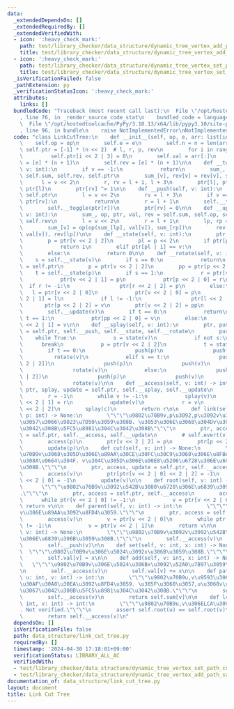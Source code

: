 ```yaml
---
data:
  _extendedDependsOn: []
  _extendedRequiredBy: []
  _extendedVerifiedWith:
  - icon: ':heavy_check_mark:'
    path: test/library_checker/data_structure/dynamic_tree_vertex_add_path_sum.test.py
    title: test/library_checker/data_structure/dynamic_tree_vertex_add_path_sum.test.py
  - icon: ':heavy_check_mark:'
    path: test/library_checker/data_structure/dynamic_tree_vertex_set_path_composite.test.py
    title: test/library_checker/data_structure/dynamic_tree_vertex_set_path_composite.test.py
  _isVerificationFailed: false
  _pathExtension: py
  _verificationStatusIcon: ':heavy_check_mark:'
  attributes:
    links: []
  bundledCode: "Traceback (most recent call last):\n  File \"/opt/hostedtoolcache/PyPy/3.10.13/x64/lib/pypy3.10/site-packages/onlinejudge_verify/documentation/build.py\"\
    , line 76, in _render_source_code_stat\n    bundled_code = language.bundle(\n\
    \  File \"/opt/hostedtoolcache/PyPy/3.10.13/x64/lib/pypy3.10/site-packages/onlinejudge_verify/languages/python.py\"\
    , line 96, in bundle\n    raise NotImplementedError\nNotImplementedError\n"
  code: "class LinkCutTree:\n    def __init__(self, op, e, arr: list[int]):\n    \
    \    self.op = op\n        self.e = e\n        self.n = n = len(arr)\n       \
    \ self.ptr = [-1] * (n << 2)  # l, r, p, rev\n        for i in range(n):\n   \
    \         self.ptr[i << 2 | 3] = 0\n        self.val = arr[:]\n        self.sum\
    \ = [e] * (n + 1)\n        self.rev = [e] * (n + 1)\n\n    def __toggle(self,\
    \ v: int):\n        if v == -1:\n            return\n        sum_, rev, ptr =\
    \ self.sum, self.rev, self.ptr\n        sum_[v], rev[v] = rev[v], sum_[v]\n  \
    \      l = v << 2\n        r, rv = l + 1, l + 3\n        ptr[l], ptr[r] = ptr[r],\
    \ ptr[l]\n        ptr[rv] ^= 1\n\n    def __push(self, v: int):\n        ptr =\
    \ self.ptr\n        l = v << 2\n        rv = l + 3\n        if v == -1 or not\
    \ ptr[rv]:\n            return\n        r = l + 1\n        self.__toggle(ptr[l])\n\
    \        self.__toggle(ptr[r])\n        ptr[rv] = 0\n\n    def __update(self,\
    \ v: int):\n        sum_, op, ptr, val, rev = self.sum, self.op, self.ptr, self.val,\
    \ self.rev\n        l = v << 2\n        r = l + 1\n        lp, rp = ptr[l], ptr[r]\n\
    \        sum_[v] = op(op(sum_[lp], val[v]), sum_[rp])\n        rev[v] = op(op(rev[rp],\
    \ val[v]), rev[lp])\n\n    def __state(self, v: int):\n        ptr = self.ptr\n\
    \        p = ptr[v << 2 | 2]\n        pl = p << 2\n        if ptr[pl] == v:\n\
    \            return 1\n        elif ptr[pl | 1] == v:\n            return -1\n\
    \        else:\n            return 0\n\n    def __rotate(self, v: int):\n    \
    \    s = self.__state(v)\n        if s == 0:\n            return\n        ptr\
    \ = self.ptr\n        p = ptr[v << 2 | 2]\n        pp = ptr[p << 2 | 2]\n    \
    \    t = self.__state(p)\n        if s == 1:\n            r = ptr[v << 2 | 1]\n\
    \            ptr[v << 2 | 1] = p\n            ptr[p << 2 | 0] = r\n          \
    \  if r != -1:\n                ptr[r << 2 | 2] = p\n        else:\n         \
    \   l = ptr[v << 2 | 0]\n            ptr[v << 2 | 0] = p\n            ptr[p <<\
    \ 2 | 1] = l\n            if l != -1:\n                ptr[l << 2 | 2] = p\n \
    \       ptr[p << 2 | 2] = v\n        ptr[v << 2 | 2] = pp\n        self.__update(p)\n\
    \        self.__update(v)\n        if t == 0:\n            return\n        elif\
    \ t == 1:\n            ptr[pp << 2 | 0] = v\n        else:\n            ptr[pp\
    \ << 2 | 1] = v\n\n    def __splay(self, v: int):\n        ptr, push, state, rotate\
    \ = self.ptr, self.__push, self.__state, self.__rotate\n        push(v)\n    \
    \    while True:\n            s = state(v)\n            if not s:\n          \
    \      break\n            p = ptr[v << 2 | 2]\n            t = state(p)\n    \
    \        if t == 0:\n                push(p)\n                push(v)\n      \
    \          rotate(v)\n            elif s == t:\n                push(ptr[p <<\
    \ 2 | 2])\n                push(p)\n                push(v)\n                rotate(p)\n\
    \                rotate(v)\n            else:\n                push(ptr[p << 2\
    \ | 2])\n                push(p)\n                push(v)\n                rotate(v)\n\
    \                rotate(v)\n\n    def __access(self, v: int) -> int:\n       \
    \ ptr, splay, update = self.ptr, self.__splay, self.__update\n        c = v\n\
    \        r = -1\n        while v != -1:\n            splay(v)\n            ptr[v\
    \ << 2 | 1] = r\n            update(v)\n            r = v\n            v = ptr[v\
    \ << 2 | 2]\n        splay(c)\n        return r\n\n    def link(self, v: int,\
    \ p: int) -> None:\n        \"\"\"\u9802\u70B9v,p\u3092,p\u3092v\u306E\u89AA\u306B\
    \u3057\u3066\u9023\u7D50\u3059\u308B. \u3053\u306E\u3068\u304Dv\u304C\u6839\u3067\
    \u3042\u308B\u5FC5\u8981\u304C\u3042\u308B\"\"\"\n        ptr, access, update\
    \ = self.ptr, self.__access, self.__update\n        # self.evert(v)\n        access(v)\n\
    \        access(p)\n        ptr[v << 2 | 2] = p\n        ptr[p << 2 | 1] = v\n\
    \        update(p)\n\n    def cut(self, v: int) -> None:\n        \"\"\"\u9802\
    \u70B9v\u3068\u305D\u306E\u89AA\u30CE\u30FC\u30C9\u3068\u306E\u8FBA\u3092\u53D6\
    \u308A\u9664\u304F. v\u304C\u305D\u306E\u90E8\u5206\u6728\u306E\u6839\u3068\u306A\
    \u308B.\"\"\"\n        ptr, access, update = self.ptr, self.__access, self.__update\n\
    \        access(v)\n        ptr[ptr[v << 2 | 0] << 2 | 2] = -1\n        ptr[v\
    \ << 2 | 0] = -1\n        update(v)\n\n    def root(self, v: int) -> int:\n  \
    \      \"\"\"\u9802\u70B9v\u3092\u542B\u3080\u6728\u306E\u6839\u3092\u8FD4\u3059\
    .\"\"\"\n        ptr, access = self.ptr, self.__access\n        access(v)\n  \
    \      while ptr[v << 2 | 0] != -1:\n            v = ptr[v << 2 | 0]\n       \
    \ return v\n\n    def parent(self, v: int) -> int:\n        \"\"\"\u9802\u70B9\
    v\u306E\u89AA\u3092\u8FD4\u3059.\"\"\"\n        ptr, access = self.ptr, self.__access\n\
    \        access(v)\n        v = ptr[v << 2 | 0]\n        while ptr[v << 2 | 1]\
    \ != -1:\n            v = ptr[v << 2 | 1]\n        return v\n\n    def evert(self,\
    \ v: int) -> None:\n        \"\"\"\u9802\u70B9v\u3092v\u3092\u542B\u3080\u6728\
    \u306E\u6839\u306B\u3059\u308B.\"\"\"\n        self.__access(v)\n        self.__toggle(v)\n\
    \        self.__push(v)\n\n    def set(self, v: int, x: int) -> None:\n      \
    \  \"\"\"\u9802\u70B9v\u306E\u5024\u3092x\u306B\u3059\u308B.\"\"\"\n        self.__access(v)\n\
    \        self.val[v] = x\n\n    def add(self, v: int, x: int) -> None:\n     \
    \   \"\"\"\u9802\u70B9v\u306E\u5024\u306Bx\u3092\u52A0\u7B97\u3059\u308B.\"\"\"\
    \n        self.__access(v)\n        self.val[v] += x\n\n    def path_query(self,\
    \ u: int, v: int) -> int:\n        \"\"\"\u9802\u70B9u,v\u9593\u306E\u30D1\u30B9\
    \u30AF\u30A8\u30EA\u3092\u8FD4\u3059. \u305F\u3060\u3057,u\u3068v\u306F\u9023\u7D50\
    \u3067\u3042\u308B\u5FC5\u8981\u304C\u3042\u308B.\"\"\"\n        self.evert(u)\n\
    \        self.__access(v)\n        return self.sum[v]\n\n    def lca(self, u:\
    \ int, v: int) -> int:\n        \"\"\"\u9802\u70B9u,v\u306ELCA\u3092\u8FD4\u3059\
    . Not verified.\"\"\"\n        assert self.root(u) == self.root(v)\n        self.__access(u)\n\
    \        return self.__access(v)\n"
  dependsOn: []
  isVerificationFile: false
  path: data_structure/link_cut_tree.py
  requiredBy: []
  timestamp: '2024-04-30 17:18:01+09:00'
  verificationStatus: LIBRARY_ALL_AC
  verifiedWith:
  - test/library_checker/data_structure/dynamic_tree_vertex_set_path_composite.test.py
  - test/library_checker/data_structure/dynamic_tree_vertex_add_path_sum.test.py
documentation_of: data_structure/link_cut_tree.py
layout: document
title: Link Cut Tree
---
```

